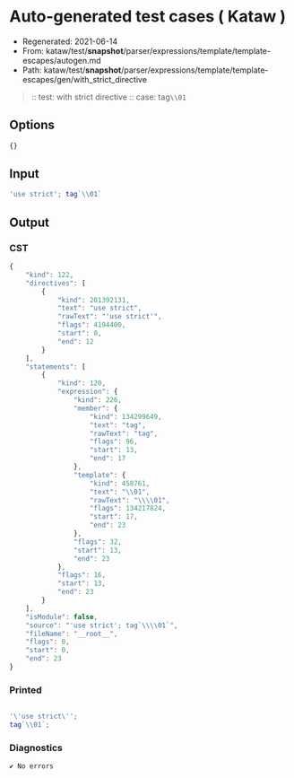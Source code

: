 # Auto-generated test cases ( Kataw )
- Regenerated: 2021-06-14
- From: kataw/test/__snapshot__/parser/expressions/template/template-escapes/autogen.md
- Path: kataw/test/__snapshot__/parser/expressions/template/template-escapes/gen/with_strict_directive
> :: test: with strict directive
> :: case: tag`\\01`
## Options

`````js
{}
`````
## Input

`````js
'use strict'; tag`\\01`
`````
## Output

### CST

```javascript
{
    "kind": 122,
    "directives": [
        {
            "kind": 201392131,
            "text": "use strict",
            "rawText": "'use strict'",
            "flags": 4194400,
            "start": 0,
            "end": 12
        }
    ],
    "statements": [
        {
            "kind": 120,
            "expression": {
                "kind": 226,
                "member": {
                    "kind": 134299649,
                    "text": "tag",
                    "rawText": "tag",
                    "flags": 96,
                    "start": 13,
                    "end": 17
                },
                "template": {
                    "kind": 458761,
                    "text": "\\01",
                    "rawText": "\\\\01",
                    "flags": 134217824,
                    "start": 17,
                    "end": 23
                },
                "flags": 32,
                "start": 13,
                "end": 23
            },
            "flags": 16,
            "start": 13,
            "end": 23
        }
    ],
    "isModule": false,
    "source": "'use strict'; tag`\\\\01`",
    "fileName": "__root__",
    "flags": 0,
    "start": 0,
    "end": 23
}
```

### Printed

```javascript

'\'use strict\'';
tag`\\01`;

```

### Diagnostics

```javascript
✔ No errors
```

